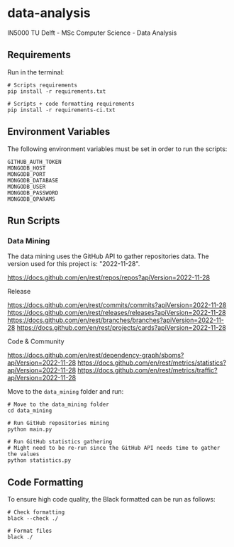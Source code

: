 # data-analysis
IN5000 TU Delft - MSc Computer Science - Data Analysis

## Requirements

Run in the terminal:

```shell
# Scripts requirements
pip install -r requirements.txt

# Scripts + code formatting requirements
pip install -r requirements-ci.txt
```

## Environment Variables

The following environment variables must be set in order to run the scripts:

```shell
GITHUB_AUTH_TOKEN
MONGODB_HOST
MONGODB_PORT
MONGODB_DATABASE
MONGODB_USER
MONGODB_PASSWORD
MONGODB_QPARAMS
```

## Run Scripts

### Data Mining

The data mining uses the GitHub API to gather repositories data. The version used for this project is: "2022-11-28".

https://docs.github.com/en/rest/repos/repos?apiVersion=2022-11-28

Release

https://docs.github.com/en/rest/commits/commits?apiVersion=2022-11-28
https://docs.github.com/en/rest/releases/releases?apiVersion=2022-11-28
https://docs.github.com/en/rest/branches/branches?apiVersion=2022-11-28
https://docs.github.com/en/rest/projects/cards?apiVersion=2022-11-28

Code & Community

https://docs.github.com/en/rest/dependency-graph/sboms?apiVersion=2022-11-28
https://docs.github.com/en/rest/metrics/statistics?apiVersion=2022-11-28
https://docs.github.com/en/rest/metrics/traffic?apiVersion=2022-11-28

Move to the `data_mining` folder and run:

```shell
# Move to the data_mining folder
cd data_mining

# Run GitHub repositories mining
python main.py

# Run GitHub statistics gathering
# Might need to be re-run since the GitHub API needs time to gather the values
python statistics.py
```

## Code Formatting

To ensure high code quality, the Black formatted can be run as follows:

```shell
# Check formatting
black --check ./

# Format files
black ./
```

